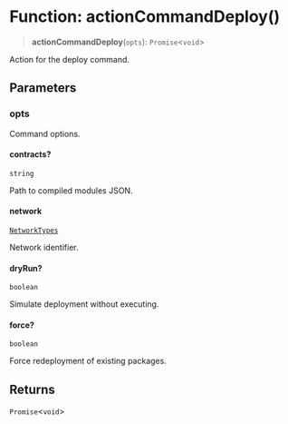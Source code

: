 # Function: actionCommandDeploy()

> **actionCommandDeploy**(`opts`): `Promise`\<`void`\>

Action for the deploy command.

## Parameters

### opts

Command options.

#### contracts?

`string`

Path to compiled modules JSON.

#### network

[`NetworkTypes`](../type-aliases/NetworkTypes.md)

Network identifier.

#### dryRun?

`boolean`

Simulate deployment without executing.

#### force?

`boolean`

Force redeployment of existing packages.

## Returns

`Promise`\<`void`\>
